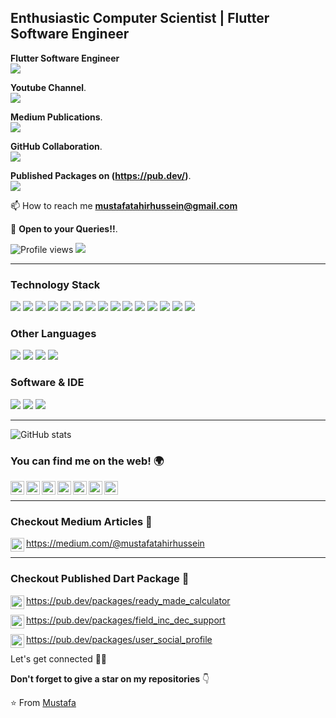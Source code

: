<h2>Enthusiastic Computer Scientist | Flutter Software Engineer</h2>

**Flutter Software Engineer**<br>
<img src="https://img.shields.io/badge/-Flutter-3a495d?style=flat&logo=flutter&logoColor=67b7f7">

**Youtube Channel**.<br>
<img src="https://img.shields.io/badge/-YouTube-red?style=flat&logo=youtube&logoColor=white">

**Medium Publications**.<br>
<img src="https://img.shields.io/badge/-Medium-000000?style=flat&logo=medium&logoColor=white"> 

**GitHub Collaboration**.<br>
<img src="https://img.shields.io/badge/-Github-000000?style=flat&logo=github&logoColor=white">

**Published Packages on (https://pub.dev/)**.<br> 
<img src="https://img.shields.io/badge/-Dart-blue?style=flat&logo=dart&logoColor=white">

📫 How to reach me **mustafatahirhussein@gmail.com**

💬 **Open to your Queries!!**.

![Profile views](https://komarev.com/ghpvc/?username=mustafatahirhussein)  <img src="https://img.shields.io/github/followers/mustafatahirhussein?label=Follow" style=" float:left, margin-right:10px" />


---


### Technology Stack

<img src="https://img.shields.io/badge/-Flutter-3a495d?style=flat&logo=flutter&logoColor=67b7f7"> <img src="https://img.shields.io/badge/-react-000000?style=flat&logo=react&logoColor=61DBFB">
<img src = "https://img.shields.io/badge/-HTML5-E34F26?style=flat&logo=html5&logoColor=white"> <img src = "https://img.shields.io/badge/-CSS3-1572B6?style=flat&logo=css3&logoColor=white">
<img src="https://img.shields.io/badge/-Bootstrap-563D7C?style=flat&logo=bootstrap&logoColor=white">
<img src="https://img.shields.io/badge/-JavaScript-eed718?style=flat&logo=javascript&logoColor=ffffff">
<img src="https://img.shields.io/badge/-MongoDB-4DB33D?style=flat&logo=mongodb&logoColor=FFFFFF">
<img src="https://img.shields.io/badge/-GraphQL-e535ab?style=flat&logo=graphql&logoColor=FFFFFF">
<img src="https://img.shields.io/badge/-MySQL-F29111?style=flat&logo=mysql&logoColor=FFFFFF">
<img src="https://img.shields.io/badge/-Node.js-3C873A?style=flat&logo=Node.js&logoColor=white">
<img src="https://img.shields.io/badge/-Firebase-FFA611?style=flat&logo=firebase&logoColor=FFFFFF">
<img src="http://img.shields.io/badge/-Google%20Cloud%20Platform-4285F4?style=flat&logo=google%20cloud&logoColor=white">
<img src="https://img.shields.io/badge/-Progressive Web Apps-5A0FC8?style=flat">
<img src="http://img.shields.io/badge/-Git-F1502F?style=flat&logo=git&logoColor=FFFFFF">
<img src="http://img.shields.io/badge/-Github-000000?style=flat&logo=github&logoColor=FFFFFF">

### Other Languages
<img src="http://img.shields.io/badge/-Java-F89820?style=flat&logo=java&logoColor=white"> <img src="https://img.shields.io/badge/-C%20&%20C++-659ad2?style=flat&logo=c%2B%2B&logoColor=ffffff"> <img src="https://img.shields.io/badge/-Python-black?style=flat&logo=python&logoColor=white"> <img src="https://img.shields.io/badge/-Android-4DB33D?style=flat&logo=python&logoColor=white">

### Software & IDE
<img src="http://img.shields.io/badge/-VS%20Code-007ACC?style=flat&logo=visual%20studio%20code&logoColor=white"> <img src="https://img.shields.io/badge/Android-Studio-success"> <img src="https://img.shields.io/badge/Jetbrains-C-ff69b4">

---

![GitHub stats](https://github-profile-summary-cards.vercel.app/api/cards/profile-details?username=mustafatahirhussein)


### You can find me on the web! 🌍
[<img align="left" alt="Mustafa | Medium" width="22px" src="https://cdn.jsdelivr.net/npm/simple-icons@v3/icons/medium.svg" />][medium]
[<img align="left" alt="Mustafa | Behancw" width="22px" src="https://cdn.jsdelivr.net/npm/simple-icons@v3/icons/behance.svg" />][behance]
[<img align="left" alt="Mustafa | LinkedIn" width="22px" src="https://cdn.jsdelivr.net/npm/simple-icons@v3/icons/linkedin.svg" />][linkedin]
[<img align="left" alt="Mustafa | YouTube" width="22px" src="https://cdn.jsdelivr.net/npm/simple-icons@v3/icons/youtube.svg" />][youTube]
[<img align="left" alt="Mustafa | Play Store" width="22px" src="https://cdn.jsdelivr.net/npm/simple-icons@v3/icons/googleplay.svg" />][play store]
[<img align="left" alt="Mustafa | Facebook" width="22px" src="https://cdn.jsdelivr.net/npm/simple-icons@v3/icons/facebook.svg" />][facebook]
[<img align="left" alt="Mustafa | Instagram" width="22px" src="https://cdn.jsdelivr.net/npm/simple-icons@v3/icons/instagram.svg" />][instagram]

<br/>


---
### Checkout Medium Articles :loudspeaker: 

[<img align="left" alt="Mustafa | Medium" width="22px" src="https://cdn.jsdelivr.net/npm/simple-icons@v3/icons/medium.svg" />](https://medium.com/@mustafatahirhussein/listview-and-singlechildscrollview-widgets-in-flutter-b2d794ed93a8)https://medium.com/@mustafatahirhussein

---
### Checkout Published Dart Package :loudspeaker: 

[<img align="left" alt="Mustafa | Dart" width="22px" src="https://cdn.jsdelivr.net/npm/simple-icons@v3/icons/dart.svg" />](https://pub.dev/packages/ready_made_calculator)https://pub.dev/packages/ready_made_calculator

[<img align="left" alt="Mustafa | Dart" width="22px" src="https://cdn.jsdelivr.net/npm/simple-icons@v3/icons/dart.svg" />](https://pub.dev/packages/field_inc_dec_support)https://pub.dev/packages/field_inc_dec_support

[<img align="left" alt="Mustafa | Dart" width="22px" src="https://cdn.jsdelivr.net/npm/simple-icons@v3/icons/dart.svg" />](https://pub.dev/packages/user_social_profile)https://pub.dev/packages/user_social_profile


Let's get connected 👨‍💻

**Don't forget to give a star on my repositories** 👇

:star: From [Mustafa](https://github.com/mustafatahirhussein)

[linkedin]: https://www.linkedin.com/in/mustafatahirhussein/
[medium]: https://medium.com/@mustafatahirhussein
[youtube]: https://www.youtube.com/channel/UChGmwxSOEhuCQcrNldV6QzQ
[facebook]: https://www.facebook.com/mustafatahirofficial/
[behance]: https://www.behance.net/mustafatahirhussein/
[Play Store]: https://play.google.com/store/apps/developer?id=UniqueDeveloper365
[instagram]: https://www.instagram.com/mustafatahir.official/
